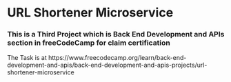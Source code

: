 # URL Shortener Microservice
<h3>This is a Third Project which is Back End Development and APIs section in freeCodeCamp for claim certification</h3>
The Task is at https://www.freecodecamp.org/learn/back-end-development-and-apis/back-end-development-and-apis-projects/url-shortener-microservice
